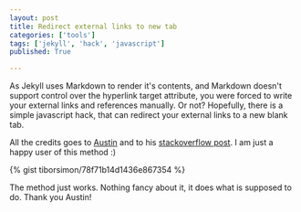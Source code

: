 ```yaml
---
layout: post
title: Redirect external links to new tab
categories: ['tools']
tags: ['jekyll', 'hack', 'javascript']
published: True

---
```


As Jekyll uses Markdown to render it's contents, and Markdown doesn't support control over the hyperlink target attribute, you were forced to write your external links and references manually. Or not? Hopefully, there is a simple javascript hack, that can redirect your external links to a new blank tab.

All the credits goes to [Austin](http://stackoverflow.com/users/1504966/austin) and to his [stackoverflow post](http://stackoverflow.com/a/11597448). I am just a happy user of this method :)

{% gist tiborsimon/78f71b14d1436e867354 %}

The method just works. Nothing fancy about it, it does what is supposed to do. Thank you Austin!